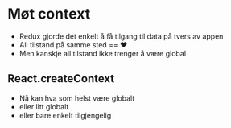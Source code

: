 # Møt context

- Redux gjorde det enkelt å få tilgang til data på tvers av appen
- All tilstand på samme sted == ❤️
- Men kanskje all tilstand ikke trenger å være global

## React.createContext

- Nå kan hva som helst være globalt
- eller litt globalt
- eller bare enkelt tilgjengelig
